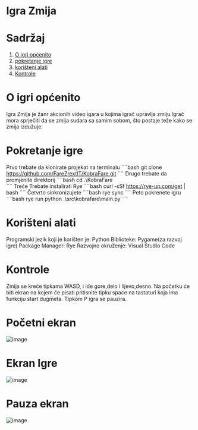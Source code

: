 # Igra Zmija

# Sadržaj
1. [O igri općenito](#o-igri-općenito)
2. [pokretanje igre](#pokretanje-igre)
3. [korišteni alati](#korišteni-alati)
4. [Kontrole](#kontrole)

# O igri općenito
Igra Zmija je žanr akcionih video igara u kojima igrač upravlja zmiju.Igrač mora sprječiti da se zmija sudara sa samim sobom,
što postaje teže kako se zmija izdužuje.

# Pokretanje igre
Prvo trebate da klonirate projekat na terminalu
¨¨bash
git clone https://github.com/FareZrextIT/KobraFare.git
¨¨
Drugo trebate da promjenite direktorij 
¨¨bash
cd .\KobraFare\
¨¨
Treće Trebate instalirati Rye
¨¨bash
curl -sSf https://rye-up.com/get | bash
¨¨
Četvrto sinkronizujete
¨¨bash
rye sync
¨¨
Peto pokrenete igru
¨¨bash
rye run python .\src\kobrafare\main.py
¨¨


# Korišteni alati
Programski jezik koji je korišten je: Python
Biblioteke: Pygame(za razvoj igre)
Package Manager: Rye
Razvojno okruženje: Visual Studio Code

# Kontrole 
Zmija se kreće tipkama WASD, i ide gore,delo i lijevo,desno.
Na početku će biti ekran na kojem će pisati pritisnite tipku space na tastaturi koja ima funkciju start dugmeta.
Tipkom P igra se pauzira.


# Početni ekran
![image](https://github.com/user-attachments/assets/14832df7-56aa-4d42-aac1-4cdd61c6c9b9)


# Ekran Igre
![image](https://github.com/user-attachments/assets/e4375d5e-a290-4e78-8c5f-3312b5f3bc1d)

# Pauza ekran
![image](https://github.com/user-attachments/assets/f59d4535-f234-447b-a8ac-7bcf118743ac)


